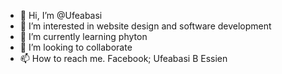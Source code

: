 - 👋 Hi, I’m @Ufeabasi
- 👀 I’m interested in website design and software development
- 🌱 I’m currently learning phyton
- 💞️ I’m looking to collaborate 
- 📫 How to reach me. Facebook; Ufeabasi B Essien

<!---
Ufeabasi/Ufeabasi is a ✨ special ✨ repository because its `README.md` (this file) appears on your GitHub profile.
You can click the Preview link to take a look at your changes.
--->
